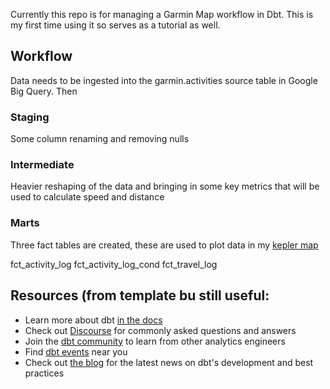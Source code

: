 Currently this repo is for managing a Garmin Map workflow in Dbt. This is my first time using it so serves as a tutorial as well.

## Workflow

Data needs to be ingested into the garmin.activities source table in Google Big Query. Then

### Staging

Some column renaming and removing nulls

### Intermediate

Heavier reshaping of the data and bringing in some key metrics that will be used to calculate speed and distance

### Marts

Three fact tables are created, these are used to plot data in my [kepler map](https://hallam-flda.github.io/garmin_map/)

fct_activity_log
fct_activity_log_cond
fct_travel_log



## Resources (from template bu still useful:
- Learn more about dbt [in the docs](https://docs.getdbt.com/docs/introduction)
- Check out [Discourse](https://discourse.getdbt.com/) for commonly asked questions and answers
- Join the [dbt community](https://getdbt.com/community) to learn from other analytics engineers
- Find [dbt events](https://events.getdbt.com) near you
- Check out [the blog](https://blog.getdbt.com/) for the latest news on dbt's development and best practices
